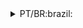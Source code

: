 <details id="pt">
  <summary>PT/BR:brazil:</summary>
  
  #Spring-Boot-API-Times

## :page_with_curl:Sobre
- Projeto, criado como parte dos meus estudos, tem como principal propósito a aplicação prática dos meus conhecimentos no desenvolvimento back-end.


## :bookmark_tabs:Dependências

Este projeto é construido usando:

- Java 17
- Spring Boot 3.0.2
- Spring Data
- Lombok
- MapStruct
- Swagger
- Junit 5, AssertJ, Mockito - H2 para o repositório de teste
- MySql DataBase
- Docker - docker compose


## :earth_americas:LINUX
## :whale:Run
```console
docker-compose up
```
## :hammer:Build
```console
docker-compose build

```
---  

## :mag_right:Endpoints

|Método | 	Url		| 	Descrição |
|-------| ------- | ----------- |
|DELETE|/times/{id}| Excluir um time pelo id|
|PUT|/times| 	Altera um time|
|POST|/times| 	Salva um time|
|GET| /times| 	lista todos os times paginado|
|GET|/times/{id}| 	Procura o time pelo id|
|GET|/times/find| 	Procura o time pelo nome|
|GET|/times/by-id/{id}| 	Procura o time pelo id, necessita de autorização|
|GET|/times/all| 	Lista todos os time|


![Screenshot_2021-05-19 Swagger UI](https://user-images.githubusercontent.com/99137194/219903458-0827fcbc-ce9c-4670-8e7e-5169c922a195.png)
>Swagger

## :unlock:Licença 

Este software foi criado apenas para fins de estudo. Sinta-se à vontade para experimentar. 

</details>
